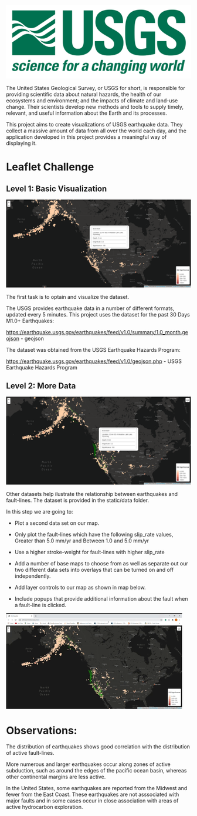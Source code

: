 ![USGS Logo](/images/USGSLogo.png)

The United States Geological Survey, or USGS for short, is responsible for providing scientific data about natural hazards, the health of our ecosystems and environment; and the impacts of climate and land-use change. Their scientists develop new methods and tools to supply timely, relevant, and useful information about the Earth and its processes.

This project aims to create visualizations of USGS earthquake data. They collect a massive amount of data from all over the world each day, and the application developed in this project provides a meaningful way of displaying it.

# Leaflet Challenge

## Level 1: Basic Visualization

![Basic Visualization of Earthquake Magnitudes](/images/NorthAmerica_level1.png)

The first task is to optain and visualize the dataset.

The USGS provides earthquake data in a number of different formats, updated every 5 minutes.
This project uses the dataset for the past 30 Days M1.0+ Earthquakes:

https://earthquake.usgs.gov/earthquakes/feed/v1.0/summary/1.0_month.geojson - geojson

The dataset was obtained from the USGS Earthquake Hazards Program:

https://earthquake.usgs.gov/earthquakes/feed/v1.0/geojson.php - USGS Earthquake Hazards Program

## Level 2: More Data

![Visualization of Fault Lines and Earthquake Magnitude](/images/NorthAmerica_level2.png)

Other datasets help ilustrate the relationship between earthquakes and fault-lines. The dataset is provided in the static/data folder.

In this step we are going to:


* Plot a second data set on our map.


* Only plot the fault-lines which have the following slip_rate values, Greater than 5.0 mm/yr and Between 1.0 and 5.0 mm/yr


* Use a higher stroke-weight for fault-lines with higher slip_rate


* Add a number of base maps to choose from as well as separate out our two different data sets into overlays that can be turned on and off independently.


* Add layer controls to our map as shown in map below.


* Include popups that provide additional information about the fault when a fault-line is clicked.

![App GIF](/images/appgif.gif)

# Observations:

The distribution of earthquakes shows good correlation with the distribution of active fault-lines.

More numerous and larger earthquakes occur along zones of active subduction, such as around the edges of the pacific ocean basin, whereas other continental margins are less active.

In the United States, some earthquakes are reported from the Midwest and fewer from the East Coast. These earthquakes are not asssociated with major faults and in some cases occur in close association with areas of active hydrocarbon exploration.